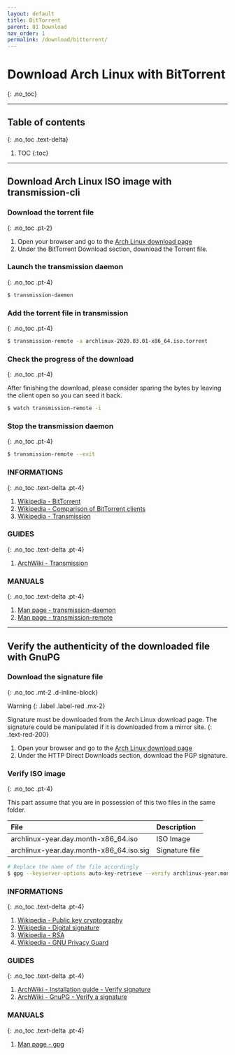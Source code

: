 ```yaml
---
layout: default
title: BitTorrent
parent: 01 Download
nav_order: 1
permalink: /download/bittorrent/
---
```


# Download Arch Linux with BitTorrent
{: .no_toc}

---

## Table of contents
{: .no_toc .text-delta}

1. TOC
{:toc}

---

## Download Arch Linux ISO image with transmission-cli

### Download the torrent file
{: .no_toc .pt-2}

1. Open your browser and go to the [Arch Linux download page](https://www.archlinux.org/download/)
1. Under the BitTorrent Download section, download the Torrent file.

### Launch the transmission daemon
{: .no_toc .pt-4}

```bash
$ transmission-daemon
```

### Add the torrent file in transmission
{: .no_toc .pt-4}

```bash
$ transmission-remote -a archlinux-2020.03.01-x86_64.iso.torrent
```

### Check the progress of the download
{: .no_toc .pt-4}

After finishing the download, please consider sparing the bytes by leaving the client open so you can seed it back.

```bash
$ watch transmission-remote -i
```

### Stop the transmission daemon
{: .no_toc .pt-4}

```bash
$ transmission-remote --exit
```

### INFORMATIONS
{: .no_toc .text-delta .pt-4}

1. [Wikipedia - BitTorrent](https://en.wikipedia.org/wiki/BitTorrent)
1. [Wikipedia - Comparison of BitTorrent clients](https://en.wikipedia.org/wiki/Comparison_of_BitTorrent_clients)
1. [Wikipedia - Transmission](https://en.wikipedia.org/wiki/Transmission_(BitTorrent_client))

### GUIDES
{: .no_toc .text-delta .pt-4}

1. [ArchWiki - Transmission](https://wiki.archlinux.org/index.php/Transmission)

### MANUALS
{: .no_toc .text-delta .pt-4}

1. [Man page - transmission-daemon](https://jlk.fjfi.cvut.cz/arch/manpages/man/extra/transmission-cli/transmission-daemon.1.en)
1. [Man page - transmission-remote](https://jlk.fjfi.cvut.cz/arch/manpages/man/extra/transmission-cli/transmission-remote.1.en)

---

## Verify the authenticity of the downloaded file with GnuPG

### Download the signature file
{: .no_toc .mt-2 .d-inline-block}

Warning
{: .label .label-red .mx-2}

Signature must be downloaded from the Arch Linux download page. The signature could be manipulated if it is downloaded from a mirror site.
{: .text-red-200}

1. Open your browser and go to the [Arch Linux download page](https://www.archlinux.org/download/)
1. Under the HTTP Direct Downloads section, download the PGP signature.

### Verify ISO image
{: .no_toc .pt-4}

This part assume that you are in possession of this two files in the same folder.

| File                                    | Description    |
| :-------------------------------------- | :------------- |
| archlinux-year.day.month-x86_64.iso     | ISO Image      |
| archlinux-year.day.month-x86_64.iso.sig | Signature file |

```bash
# Replace the name of the file accordingly
$ gpg --keyserver-options auto-key-retrieve --verify archlinux-year.month.day-x86_64.iso.sig
```

### INFORMATIONS
{: .no_toc .text-delta .pt-4}

1. [Wikipedia - Public key cryptography](https://en.wikipedia.org/wiki/Public-key_cryptography)
1. [Wikipedia - Digital signature](https://en.wikipedia.org/wiki/Digital_signature)
1. [Wikipedia - RSA](https://en.wikipedia.org/wiki/RSA_(cryptosystem))
1. [Wikipedia - GNU Privacy Guard](https://en.wikipedia.org/wiki/GNU_Privacy_Guard)

### GUIDES
{: .no_toc .text-delta .pt-4}

1. [ArchWiki - Installation guide - Verify signature](https://wiki.archlinux.org/index.php/Installation_guide#Verify_signature)
1. [ArchWiki - GnuPG - Verify a signature](https://wiki.archlinux.org/index.php/GnuPG#Verify_a_signature)

### MANUALS
{: .no_toc .text-delta .pt-4}

1. [Man page - gpg](https://jlk.fjfi.cvut.cz/arch/manpages/man/core/gnupg/gpg.1.en)
